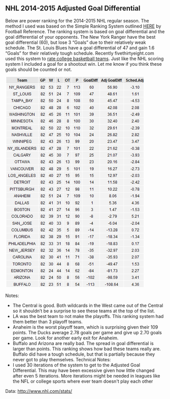 ## NHL 2014-2015 Adjusted Goal Differential

Below are power ranking for the 2014-2015 NHL regular season.  The method I used was based on the Simple Ranking System outlined [HERE](http://www.pro-football-reference.com/blog/?p=37) by Football Reference.  The ranking system is based on goal differential and the goal differential of your opponents.  The New York Ranger have the best goal differential (60), but lose 3 “Goals” due to their relatively weak schedule.  The St. Louis Blues have a goal differential of 47 and gain 1.6 “Goals” for their relatively tough schedule.  Recently fivethirtyeight.com used this system to [rate college basketball teams](http://fivethirtyeight.com/features/this-years-kentucky-team-is-more-dominant-than-indianas-undefeated-1976-squad/).  Just like the NHL scoring system I included a goal for a shootout win. Let me know if you think these goals should be counted or not.

![alt tag](https://github.com/frutoper/NHLAdjustedGoalDiff/blob/master/Output/EndOfSeasonTable.png)

Notes:

* The Central is good.  Both wildcards in the West came out of the Central so it shouldn’t be a surprise to see these teams at the top of the list. 
* LA was the best team to not make the playoffs.  This ranking system had them better than 3 playoff teams.
* Anaheim is the worst playoff team, which is surprising given their 109 points.  The Ducks average 2.78 goals per game and give up 2.70 goals per game.  Look for another early exit for Anaheim.
* Buffalo and Arizona are really bad.  The spread in goal differential is larger than points. This ranking shows how bad these teams really are.  Buffalo did have a tough schedule, but that is partially because they never got to play themselves. 
Technical Notes:
* I used 30 iterations of the system to get to the Adjusted Goal Differential.  This may have been excessive given how little changed after even 5 iterations.  More iterations might be needed in leagues like the NFL or college sports where ever team doesn't play each other

Data: http://www.nhl.com/stats/

